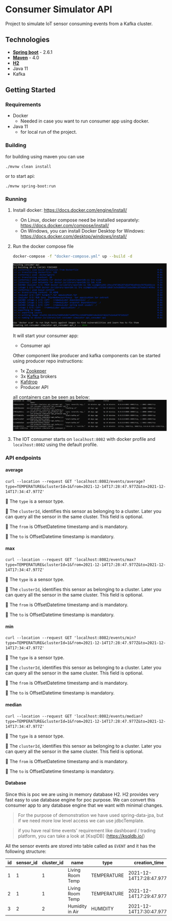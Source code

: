 # Consumer Simulator API

Project to simulate IoT sensor consuming events from a Kafka cluster.

## Technologies

- **[Spring boot](https://docs.spring.io/spring-boot/docs/current/reference/htmlsingle/)** - 2.6.1
- **[Maven](https://maven.apache.org/)** - 4.0
- **[H2](https://www.h2database.com/html/main.html)**
- Java 11
- Kafka

## Getting Started

### Requirements

- Docker
    - Needed in case you want to run consumer app using docker.
- Java 11
    - for local run of the project.

### Building

for building using maven you can use

```shell
./mvnw clean install
```

or to start api:

```shell
./mvnw spring-boot:run
```

### Running

1. Install docker: https://docs.docker.com/engine/install/

    - On Linux, docker compose need be installed
      separately: https://docs.docker.com/compose/install/
    - On Windows, you can install Docker Desktop for
      Windows: https://docs.docker.com/desktop/windows/install/

2. Run the docker compose file

   ````bash
   docker-compose -f "docker-compose.yml" up --build -d
   ````

   ![Docker compose success status](docs/wiki/docker_compose_build.PNG)

   It will start your consumer app:
    - Consumer api 
   
   Other component like producer and kafka components can be started using producer
      repo instructions:
    - 1x [Zookeper](https://hub.docker.com/r/wurstmeister/zookeeper)
    - 3x [Kafka](https://hub.docker.com/r/wurstmeister/kafka) brokers
    - [Kafdrop](https://hub.docker.com/r/obsidiandynamics/kafdrop)
    - Producer API
   
    all containers can be seen as below:
      ![Docker containers status](docs/wiki/Docker_containers.PNG)

4. The IOT consumer starts on `localhost:8082` with docker profile and `localhost:8082` using the default
   profile.

### API endpoints

#### average

````curlrc 
curl --location --request GET 'localhost:8082/events/average?type=TEMPERATURE&clusterId=1&from=2021-12-14T17:28:47.977Z&to=2021-12-14T17:34:47.977Z'
````

:memo: The `type` is a sensor type.

:memo: The `clusterId`, identifies this sensor as belonging to a cluster. Later you can query all
the sensor in the same cluster. This field is optional.

:memo: The `from` is OffsetDatetime timestamp and is mandatory.

:memo: The `to` is OffsetDatetime timestamp is mandatory.

#### max

````curlrc 
curl --location --request GET 'localhost:8082/events/max?type=TEMPERATURE&clusterId=1&from=2021-12-14T17:28:47.977Z&to=2021-12-14T17:34:47.977Z'
````

:memo: The `type` is a sensor type.

:memo: The `clusterId`, identifies this sensor as belonging to a cluster. Later you can query all
the sensor in the same cluster. This field is optional.

:memo: The `from` is OffsetDatetime timestamp and is mandatory.

:memo: The `to` is OffsetDatetime timestamp is mandatory.

#### min

````curlrc 
curl --location --request GET 'localhost:8082/events/min?type=TEMPERATURE&clusterId=1&from=2021-12-14T17:28:47.977Z&to=2021-12-14T17:34:47.977Z'
````

:memo: The `type` is a sensor type.

:memo: The `clusterId`, identifies this sensor as belonging to a cluster. Later you can query all
the sensor in the same cluster. This field is optional.

:memo: The `from` is OffsetDatetime timestamp and is mandatory.

:memo: The `to` is OffsetDatetime timestamp is mandatory.

#### median

````curlrc 
curl --location --request GET 'localhost:8082/events/median?type=TEMPERATURE&clusterId=1&from=2021-12-14T17:28:47.977Z&to=2021-12-14T17:34:47.977Z'
````

:memo: The `type` is a sensor type.

:memo: The `clusterId`, identifies this sensor as belonging to a cluster. Later you can query all
the sensor in the same cluster. This field is optional.

:memo: The `from` is OffsetDatetime timestamp and is mandatory.

:memo: The `to` is OffsetDatetime timestamp is mandatory.

#### Database

Since this is poc we are using in memory database H2. H2 provides very fast easy to use database engine for poc purpose.
We can convert this consumer app to any database engine that we want with minimal changes.

> For the purpose of demonstration we have used spring-data-jpa, but if we need more low level access we can use jdbcTemplate.

> if you have real time events' requirement like dashboard / trading platform, you can take a look at [KsqlDB] (https://ksqldb.io/)


All the sensor events are stored into table called as `EVENT` and it has the following
structure:

| id | sensor_id | cluster_id | name             | type        | creation_time            | value              | initialized |
|----|-----------|------------|------------------|-------------|--------------------------|--------------------|-------------|
| 1  | 1         | 1          | Living Room Temp | TEMPERATURE | 2021-12-14T17:28:47.977Z | 29.455555555555900 | true        |
| 2  | 1         | 1          | Living Room Temp | TEMPERATURE | 2021-12-14T17:29:47.977Z | 34.578834934039    | true        |
| 3  | 2         | 2          | Humidity in Air  | HUMIDITY    | 2021-12-14T17:30:47.977Z | 95.77885566789888  | true        |
